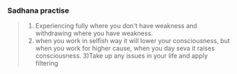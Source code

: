 

### Sadhana practise
> 1) Experiencing fully where you don't have weakness and withdrawing where you have weakness.
> 2) when you work in selfish way it will lower your consciousness, but when you work for higher cause, when you day seva it raises consciousness.
> 3)Take up any issues in your life and apply filtering 
<!--stackedit_data:
eyJoaXN0b3J5IjpbLTY4MzE3MTU4OSwtMTA2NDczNjMxOF19
-->